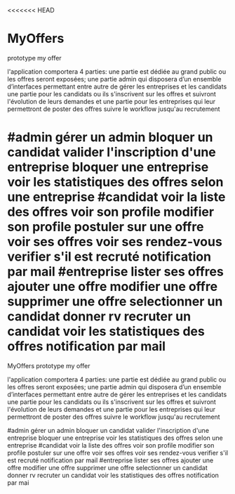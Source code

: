 <<<<<<< HEAD
# MyOffers
prototype my offer

l'application comportera 4 parties:
une partie est dédiée au grand public ou les offres seront exposées;
 une partie admin qui  disposera d’un ensemble
d’interfaces permettant entre autre de gérer les entreprises et les candidats
une partie pour les candidats ou ils s'inscrivent sur les offres et suivront l'évolution de leurs demandes
et une partie pour les entreprises qui leur permettront de poster des offres suivre le workflow jusqu'au recrutement 

#admin
    gérer un admin
    bloquer un candidat
    valider l'inscription d'une entreprise
    bloquer une entreprise
    voir les statistiques des offres selon une entreprise
#candidat
     voir la liste des offres
     voir son  profile
     modifier son profile
     postuler sur une offre
     voir ses offres
     voir ses rendez-vous 
     verifier s'il est recruté
     notification par mail
#entreprise
    lister ses offres
    ajouter une offre
    modifier une offre
    supprimer une offre
    selectionner un candidat
    donner rv
    recruter un candidat
    voir les statistiques des offres
    notification par mail
=======
MyOffers
prototype my offer

l'application comportera 4 parties: une partie est dédiée au grand public ou les offres seront exposées; une partie admin qui disposera d’un ensemble d’interfaces permettant entre autre de gérer les entreprises et les candidats une partie pour les candidats ou ils s'inscrivent sur les offres et suivront l'évolution de leurs demandes et une partie pour les entreprises qui leur permettront de poster des offres suivre le workflow jusqu'au recrutement

#admin gérer un admin bloquer un candidat valider l'inscription d'une entreprise bloquer une entreprise voir les statistiques des offres selon une entreprise #candidat voir la liste des offres voir son profile modifier son profile postuler sur une offre voir ses offres voir ses rendez-vous verifier s'il est recruté notification par mail #entreprise lister ses offres ajouter une offre modifier une offre supprimer une offre selectionner un candidat donner rv recruter un candidat voir les statistiques des offres notification par mai
>
